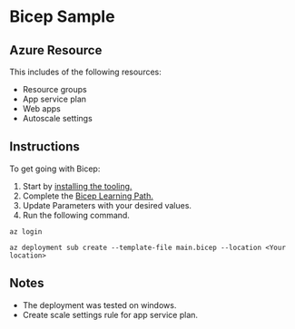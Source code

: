 # Bicep Sample
## Azure Resource
This includes of the following resources:
- Resource groups
- App service plan
- Web apps
- Autoscale settings

## Instructions
To get going with Bicep:
1. Start by [installing the tooling.](https://learn.microsoft.com/ja-jp/azure/azure-resource-manager/bicep/install)
2. Complete the [Bicep Learning Path.](https://learn.microsoft.com/ja-jp/training/paths/fundamentals-bicep/)
3. Update Parameters with your desired values.
4. Run the following command.

```cmd:Azure CLI
az login

az deployment sub create --template-file main.bicep --location <Your location>
```

## Notes
- The deployment was tested on windows.
- Create scale settings rule for app service plan.
